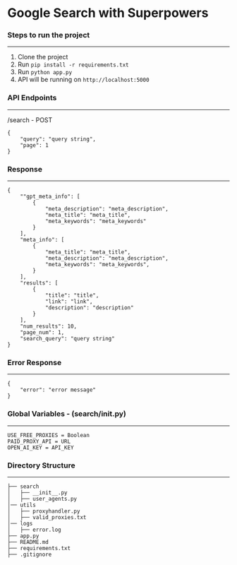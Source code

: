 
# Google Search with Superpowers 

### Steps to run the project
---
1. Clone the project
2. Run `pip install -r requirements.txt`
3. Run `python app.py`
4. API will be running on `http://localhost:5000`

### API Endpoints
---
/search - POST
```
{
    "query": "query string",
    "page": 1
}
```

### Response
---
```
{   
    ""gpt_meta_info": [
		{
			"meta_description": "meta_description",
            "meta_title": "meta_title",
            "meta_keywords": "meta_keywords"
        }
	],
	"meta_info": [
        {
            "meta_title": "meta_title",
            "meta_description": "meta_description",
            "meta_keywords": "meta_keywords",
        }
    ],
    "results": [
        {
            "title": "title",
            "link": "link",
            "description": "description"
        }
    ],
    "num_results": 10,
    "page_num": 1,
    "search_query": "query string"
}
```

### Error Response
---
```
{
    "error": "error message"
}
```

### Global Variables - (search/__init__.py)
---
```
USE_FREE_PROXIES = Boolean
PAID_PROXY_API = URL
OPEN_AI_KEY = API_KEY
```

### Directory Structure
---
```
├── search
│   ├── __init__.py
│   ├── user_agents.py
│── utils
│   ├── proxyhandler.py
│   ├── valid_proxies.txt
│── logs
│   ├── error.log
├── app.py
├── README.md
├── requirements.txt
├── .gitignore
```
